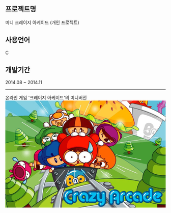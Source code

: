 ## 프로젝트명
미니 크레이지 아케이드 (개인 프로젝트)
## 사용언어
C
## 개발기간
2014.08 ~ 2014.11
******

온라인 게임 '크레이지 아케이드'의 미니버전
![image1](/image1.jpeg)

